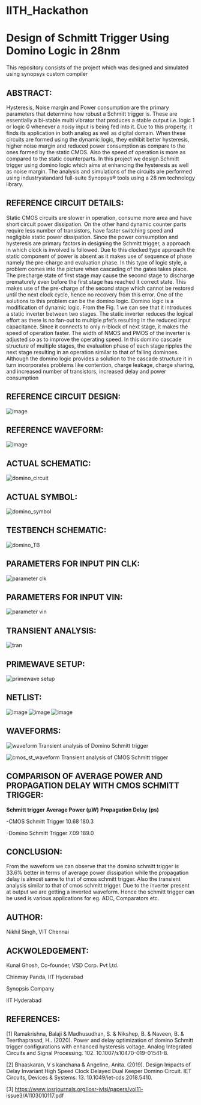 # IITH_Hackathon

#                  Design of Schmitt Trigger Using Domino Logic in 28nm

This repository consists of the project which was designed and simulated using synopsys custom compiler


## ABSTRACT:

Hysteresis, Noise margin and Power consumption are the primary parameters that determine how robust a Schmitt trigger is. These are essentially a bi-stable multi vibrator that produces a stable output i.e. logic 1 or logic 0 whenever a noisy input is being fed into it. Due to this property, it finds its application in both analog as well as digital domain. When these circuits are formed using the dynamic logic, they exhibit better hysteresis, higher noise margin and reduced power consumption as compare to the ones formed by the static CMOS. Also the speed of operation is more as compared to the static counterparts. In this project we design Schmitt trigger using domino logic which aims at enhancing the hysteresis as well as noise margin. The analysis and simulations of the circuits are performed using industrystandard full-suite Synopsys® tools using a 28 nm technology library.

## REFERENCE CIRCUIT DETAILS:

Static CMOS circuits are slower in operation, consume more area and have short circuit power dissipation. On the other hand dynamic counter parts require less number of transistors, have faster switching speed and negligible static power dissipation. Since the power consumption and hysteresis are primary factors in designing the Schmitt trigger, a approach in which clock is involved is followed. Due to this clocked type approach the static component of power is absent as it makes use of sequence of phase namely the pre-charge and evaluation phase.
    In this type of logic style, a problem comes into the picture when cascading of the gates takes place. The precharge state of first stage may cause the second stage to discharge prematurely even before the first stage has reached it correct state. This makes use of the pre-charge of the second stage which cannot be restored until the next clock cycle, hence no recovery from this error. One of the solutions to this problem can be the domino logic. Domino logic is a modification of dynamic logic. From the Fig. 1 we can see that it introduces a static inverter between two stages. The static inverter reduces the logical effort as there is no fan-out to multiple pfet’s resulting in the reduced input capacitance. Since it connects to only n-block of next stage, it makes the speed of operation faster. The width of NMOS and PMOS of the inverter is adjusted so as to improve the operating speed.
    In this domino cascade structure of multiple stages, the evaluation phase of each stage ripples the next stage resulting in an operation similar to that of falling dominoes. Although the domino logic provides a solution to the cascade structure it in turn incorporates problems like contention, charge leakage, charge sharing, and increased number of transistors, increased delay and power consumption
    
## REFERENCE CIRCUIT DESIGN:

![image](https://user-images.githubusercontent.com/67039315/155268390-86a18182-5d4e-4b87-b891-e248eae0385e.png)

## REFERENCE WAVEFORM:

![image](https://user-images.githubusercontent.com/67039315/155268485-2815fd02-a582-41ad-b441-bff87cfb3a8a.png)

## ACTUAL SCHEMATIC:

![domino_circuit](https://user-images.githubusercontent.com/67039315/155269926-2729ec79-521c-4888-922a-a854247589bc.jpeg)

## ACTUAL SYMBOL:

![domino_symbol](https://user-images.githubusercontent.com/67039315/155270012-6e3e7972-766b-4203-a8a8-0fdb3ace1d8f.jpeg)

## TESTBENCH SCHEMATIC:

![domino_TB](https://user-images.githubusercontent.com/67039315/155270073-cb0d4bea-27cf-45a1-ae5a-7d8ee522b90a.jpeg)

## PARAMETERS FOR INPUT PIN CLK:

![parameter clk](https://user-images.githubusercontent.com/67039315/155271219-d6a04303-b348-4a6b-b408-90a1fc5a48b8.PNG)

## PARAMETERS FOR INPUT VIN:

![parameter vin](https://user-images.githubusercontent.com/67039315/155271246-ec4e9752-5af2-4a7f-8484-04549f87dffa.PNG)

## TRANSIENT ANALYSIS:

![tran](https://user-images.githubusercontent.com/67039315/155271420-aee7be65-cae2-4952-9dd1-ab67beccef2f.PNG)

## PRIMEWAVE SETUP:

![primewave setup](https://user-images.githubusercontent.com/67039315/155271472-0563ca07-1832-4259-9c8f-2c0934ee2449.PNG)

## NETLIST:

![image](https://user-images.githubusercontent.com/67039315/155271921-88c7b909-809c-48a9-bd44-a9112af604f2.png)
![image](https://user-images.githubusercontent.com/67039315/155271963-c9660cd3-47c2-4c77-b45b-8a83c76164cc.png)
![image](https://user-images.githubusercontent.com/67039315/155272006-2e56ccec-316e-4a1c-b802-72ee10e0ee10.png)

## WAVEFORMS:

![waveform](https://user-images.githubusercontent.com/67039315/155272080-aa8c00e3-389e-4b80-b6a6-fda778770cca.PNG)
Transient analysis of Domino Schmitt trigger

![cmos_st_waveform](https://user-images.githubusercontent.com/67039315/155841612-58d5290e-0f7f-4d91-aeb6-24264a8b156d.PNG)
Transient analysis of CMOS Schmitt trigger

## COMPARISON OF AVERAGE POWER AND PROPAGATION DELAY WITH CMOS SCHMITT TRIGGER:

**Schmitt trigger**             **Average Power (µW)**          **Propagation Delay (ps)**

-CMOS Schmitt Trigger                    10.68                           180.3

-Domino Schmitt Trigger                  7.09                            189.0

## CONCLUSION:

From the waveform we can observe that the domino schmitt trigger is 33.6% better in terms of average power dissipation while the propagation delay is almost same to that of cmos schmitt trigger. Also the transient analysis similar to that of cmos schmitt trigger. Due to the inverter present at output we are getting a inverted waveform. Hence the schmitt trigger can be used is various applications for eg. ADC, Comparators etc.

## AUTHOR:
Nikhil Singh, VIT Chennai

## ACKWOLEDGEMENT:

Kunal Ghosh, Co-founder, VSD Corp. Pvt Ltd.

Chinmay Panda, IIT Hyderabad

Synopsis Company

IIT Hyderabad

## REFERENCES:
[1] Ramakrishna, Balaji & Madhusudhan, S. & Nikshep, B. & Naveen, B. & Teerthaprasad, H.. (2020). Power and delay optimization of domino Schmitt trigger configurations with enhanced hysteresis voltage. Analog Integrated Circuits and Signal Processing. 102. 10.1007/s10470-019-01541-8.

[2] Bhaaskaran, V s kanchana & Angeline, Anita. (2019). Design Impacts of Delay Invariant High Speed Clock Delayed Dual Keeper Domino Circuit. IET Circuits, Devices & Systems. 13. 10.1049/iet-cds.2018.5410.

[3] https://www.iosrjournals.org/iosr-jvlsi/papers/vol11- issue3/A1103010117.pdf
